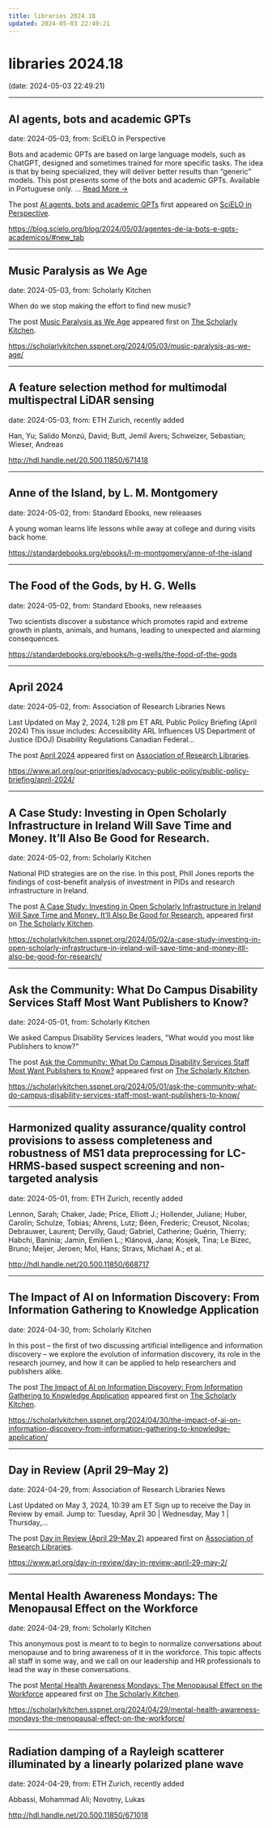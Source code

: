 ```yaml
---
title: libraries 2024.18
updated: 2024-05-03 22:49:21
---
```


# libraries 2024.18

(date: 2024-05-03 22:49:21)

---

## AI agents, bots and academic GPTs

date: 2024-05-03, from: SciELO in Perspective

<p>Bots and academic GPTs are based on large language models, such as ChatGPT, designed and sometimes trained for more specific tasks. The idea is that by being specialized, they will deliver better results than “generic” models. This post presents some of the bots and academic GPTs. Available in Portuguese only. <span class="ellipsis">&#8230;</span> <span class="more-link-wrap"><a href="https://blog.scielo.org/blog/2024/05/03/agentes-de-ia-bots-e-gpts-academicos/#new_tab" class="more-link"><span>Read More &#8594;</span></a></span></p>
<p>The post <a href="https://blog.scielo.org/blog/2024/05/03/agentes-de-ia-bots-e-gpts-academicos/#new_tab">AI agents, bots and academic GPTs</a> first appeared on <a href="https://blog.scielo.org/en">SciELO in Perspective</a>.</p> 

<https://blog.scielo.org/blog/2024/05/03/agentes-de-ia-bots-e-gpts-academicos/#new_tab>

---

## Music Paralysis as We Age

date: 2024-05-03, from: Scholarly Kitchen

<p>When do we stop making the effort to find new music?</p>
<p>The post <a href="https://scholarlykitchen.sspnet.org/2024/05/03/music-paralysis-as-we-age/">Music Paralysis as We Age</a> appeared first on <a href="https://scholarlykitchen.sspnet.org">The Scholarly Kitchen</a>.</p>
 

<https://scholarlykitchen.sspnet.org/2024/05/03/music-paralysis-as-we-age/>

---

## A feature selection method for multimodal multispectral LiDAR sensing

date: 2024-05-03, from: ETH Zurich, recently added

Han, Yu; Salido Monzú, David; Butt, Jemil Avers; Schweizer, Sebastian; Wieser, Andreas 

<http://hdl.handle.net/20.500.11850/671418>

---

## Anne of the Island, by L. M. Montgomery

date: 2024-05-02, from: Standard Ebooks, new releaases

A young woman learns life lessons while away at college and during visits back home. 

<https://standardebooks.org/ebooks/l-m-montgomery/anne-of-the-island>

---

## The Food of the Gods, by H. G. Wells

date: 2024-05-02, from: Standard Ebooks, new releaases

Two scientists discover a substance which promotes rapid and extreme growth in plants, animals, and humans, leading to unexpected and alarming consequences. 

<https://standardebooks.org/ebooks/h-g-wells/the-food-of-the-gods>

---

## April 2024

date: 2024-05-02, from: Association of Research Libraries News

<p>Last Updated on May 2, 2024, 1:28 pm ET ARL Public Policy Briefing (April 2024) This issue includes: Accessibility ARL Influences US Department of Justice (DOJ) Disability Regulations Canadian Federal...</p>
<p>The post <a href="https://www.arl.org/our-priorities/advocacy-public-policy/public-policy-briefing/april-2024/">April 2024</a> appeared first on <a href="https://www.arl.org">Association of Research Libraries</a>.</p>
 

<https://www.arl.org/our-priorities/advocacy-public-policy/public-policy-briefing/april-2024/>

---

## A Case Study: Investing in Open Scholarly Infrastructure in Ireland Will Save Time and Money. It’ll Also Be Good for Research.

date: 2024-05-02, from: Scholarly Kitchen

<p>National PID strategies are on the rise. In this post, Phill Jones reports the findings of cost-benefit analysis of investment in PIDs and research infrastructure in Ireland.</p>
<p>The post <a href="https://scholarlykitchen.sspnet.org/2024/05/02/a-case-study-investing-in-open-scholarly-infrastructure-in-ireland-will-save-time-and-money-itll-also-be-good-for-research/">A Case Study: Investing in Open Scholarly Infrastructure in Ireland Will Save Time and Money. It’ll Also Be Good for Research.</a> appeared first on <a href="https://scholarlykitchen.sspnet.org">The Scholarly Kitchen</a>.</p>
 

<https://scholarlykitchen.sspnet.org/2024/05/02/a-case-study-investing-in-open-scholarly-infrastructure-in-ireland-will-save-time-and-money-itll-also-be-good-for-research/>

---

## Ask the Community: What Do Campus Disability Services Staff Most Want Publishers to Know?

date: 2024-05-01, from: Scholarly Kitchen

<p>We asked Campus Disability Services leaders, "What would you most like Publishers to know?"</p>
<p>The post <a href="https://scholarlykitchen.sspnet.org/2024/05/01/ask-the-community-what-do-campus-disability-services-staff-most-want-publishers-to-know/">Ask the Community: What Do Campus Disability Services Staff Most Want Publishers to Know?</a> appeared first on <a href="https://scholarlykitchen.sspnet.org">The Scholarly Kitchen</a>.</p>
 

<https://scholarlykitchen.sspnet.org/2024/05/01/ask-the-community-what-do-campus-disability-services-staff-most-want-publishers-to-know/>

---

## Harmonized quality assurance/quality control provisions to assess completeness and robustness of MS1 data preprocessing for LC-HRMS-based suspect screening and non-targeted analysis

date: 2024-05-01, from: ETH Zurich, recently added

Lennon, Sarah; Chaker, Jade; Price, Elliott J.; Hollender, Juliane; Huber, Carolin; Schulze, Tobias; Ahrens, Lutz; Béen, Frederic; Creusot, Nicolas; Debrauwer, Laurent; Dervilly, Gaud; Gabriel, Catherine; Guérin, Thierry; Habchi, Baninia; Jamin, Emilien L.; Klánová, Jana; Kosjek, Tina; Le Bizec, Bruno; Meijer, Jeroen; Mol, Hans; Stravs, Michael A.; et al. 

<http://hdl.handle.net/20.500.11850/668717>

---

## The Impact of AI on Information Discovery: From Information Gathering to Knowledge Application

date: 2024-04-30, from: Scholarly Kitchen

<p>In this post – the first of two discussing artificial intelligence and information discovery – we explore the evolution of information discovery, its role in the research journey, and how it can be applied to help researchers and publishers alike.</p>
<p>The post <a href="https://scholarlykitchen.sspnet.org/2024/04/30/the-impact-of-ai-on-information-discovery-from-information-gathering-to-knowledge-application/">The Impact of AI on Information Discovery: From Information Gathering to Knowledge Application</a> appeared first on <a href="https://scholarlykitchen.sspnet.org">The Scholarly Kitchen</a>.</p>
 

<https://scholarlykitchen.sspnet.org/2024/04/30/the-impact-of-ai-on-information-discovery-from-information-gathering-to-knowledge-application/>

---

## Day in Review (April 29–May 2)

date: 2024-04-29, from: Association of Research Libraries News

<p>Last Updated on May 3, 2024, 10:39 am ET Sign up to receive the Day in Review by email. Jump to: Tuesday, April 30 &#124; Wednesday, May 1 &#124; Thursday,...</p>
<p>The post <a href="https://www.arl.org/day-in-review/day-in-review-april-29-may-2/">Day in Review (April 29–May 2)</a> appeared first on <a href="https://www.arl.org">Association of Research Libraries</a>.</p>
 

<https://www.arl.org/day-in-review/day-in-review-april-29-may-2/>

---

## Mental Health Awareness Mondays: The Menopausal Effect on the Workforce

date: 2024-04-29, from: Scholarly Kitchen

<p>This anonymous post is meant to to begin to normalize conversations about menopause and to bring awareness of it in the workforce. This topic affects all staff in some way, and we call on our leadership and HR professionals to lead the way in these conversations.</p>
<p>The post <a href="https://scholarlykitchen.sspnet.org/2024/04/29/mental-health-awareness-mondays-the-menopausal-effect-on-the-workforce/">Mental Health Awareness Mondays: The Menopausal Effect on the Workforce</a> appeared first on <a href="https://scholarlykitchen.sspnet.org">The Scholarly Kitchen</a>.</p>
 

<https://scholarlykitchen.sspnet.org/2024/04/29/mental-health-awareness-mondays-the-menopausal-effect-on-the-workforce/>

---

## Radiation damping of a Rayleigh scatterer illuminated by a linearly polarized plane wave

date: 2024-04-29, from: ETH Zurich, recently added

Abbassi, Mohammad Ali; Novotny, Lukas 

<http://hdl.handle.net/20.500.11850/671018>

